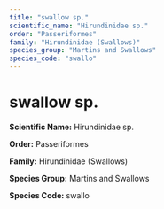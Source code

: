 ```yaml
---
title: "swallow sp."
scientific_name: "Hirundinidae sp."
order: "Passeriformes"
family: "Hirundinidae (Swallows)"
species_group: "Martins and Swallows"
species_code: "swallo"
---
```


# swallow sp.

**Scientific Name:** Hirundinidae sp.

**Order:** Passeriformes

**Family:** Hirundinidae (Swallows)

**Species Group:** Martins and Swallows

**Species Code:** swallo

